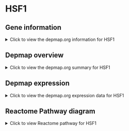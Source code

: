 <h1>HSF1</h1>

<h2>Gene information</h2>
<details>
  <summary>Click to view the depmap.org information for HSF1</summary>
  <iframe src="https://depmap.org/portal/gene/HSF1?tab=about" style="border:none;width:100%;height:800px"></iframe>
</details>

<h2>Depmap overview</h2>
<details>
  <summary>Click to view the depmap.org summary for HSF1</summary>
  <iframe src="https://depmap.org/portal/gene/HSF1?tab=overview" style="border:none;width:100%;height:800px"></iframe>
</details>

<h2>Depmap expression</h2>
<details>
  <summary>Click to view the depmap.org expression data for HSF1</summary>
  <iframe src="https://depmap.org/portal/gene/HSF1?tab=characterization" style="border:none;width:100%;height:800px"></iframe>
</details>



<h2>Reactome Pathway diagram</h2>
<details>
  <summary>Click to view Reactome pathway for HSF1</summary>
  <p>HSF1-dependent transactivation</p>
  <iframe src="https://reactome.org/PathwayBrowser/#/R-HSA-3371571" style="border:none;width:100%;height:800px"></iframe>
</details>



